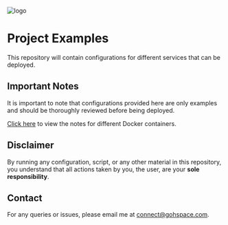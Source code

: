 ![logo](https://github.com/gzavz/Project-Examples/blob/f9be9aefc146002cd461bc34d3e55a975a0a71ac/images/project-examples-logo.svg)
# Project Examples
This repository will contain configurations for different services that can be deployed.

## Important Notes
It is important to note that configurations provided here are only examples and should be thoroughly reviewed before being deployed.

[Click here](https://cyberbook.gohspace.com/docs/Tech/Self-Hosting/Docker%20Container%20Services/Docker%20Container%20Services%20Overview) to view the notes for different Docker containers.

## Disclaimer
By running any configuration, script, or any other material in this repository, you understand that all actions taken by you, the user, are your **sole responsibility**.

## Contact
For any queries or issues, please email me at [connect@gohspace.com](mailto:connect@gohspace.com?subject=Project-Examples).
